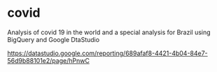 # covid

Analysis of covid 19 in the world and a special analysis for Brazil using BigQuery and Google DtaStudio

https://datastudio.google.com/reporting/689afaf8-4421-4b04-84e7-56d9b88101e2/page/hPnwC

